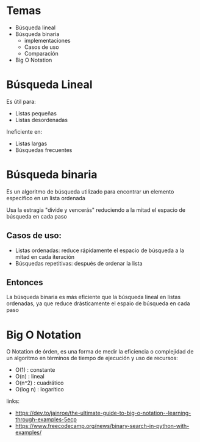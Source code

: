 # Temas

* Búsqueda lineal
* Búsqueda binaria
    - implementaciones
    - Casos de uso
    - Comparación
* Big O Notation

# Búsqueda Lineal

Es útil para:
* Listas pequeñas
* Listas desordenadas

Ineficiente en:
* Listas largas
* Búsquedas frecuentes

# Búsqueda binaria

Es un algoritmo de búsqueda utilizado para encontrar un elemento específico en un lista ordenada

Usa la estragia "divide y vencerás" reduciendo a la mitad el espacio de búsqueda en cada paso

## Casos de uso:
* Listas ordenadas: reduce rápidamente el espacio de búsqueda a la mitad en cada iteración
* Búsquedas repetitivas: después de ordenar la lista

## Entonces 

La búsqueda binaria es más eficiente que la búsqueda lineal en listas ordenadas, ya que reduce drásticamente el espaio de búsqueda en cada paso

# Big O Notation

O Notation de órden, es una forma de medir la eficiencia o complejidad de un algoritmo en términos de tiempo de ejecución y uso de recursos:

* O(1) : constante
* O(n) : lineal
* O(n^2) : cuadrático
* O(log n) : logarítico

links: 
* https://dev.to/jainroe/the-ultimate-guide-to-big-o-notation--learning-through-examples-5ecp
* https://www.freecodecamp.org/news/binary-search-in-python-with-examples/

